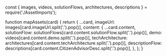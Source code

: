 const { images, videos, solutionFlows, architectures, descriptions } = require('./AssetImports');

function mapAssets(card) {
  return {
    ...card,
    imageUrl: images[card.imageUrl.split('.').pop()],
    content: {
      ...card.content,
      solutionFlow: solutionFlows[card.content.solutionFlow.split('.').pop()],
      demo: videos[card.content.demo.split('.').pop()],
      techArchitecture: architectures[card.content.techArchitecture.split('.').pop()],
      descriptionFlow: descriptions[card.content.CitizenAdvisorDesc.split('.').pop()],
    },
  };
}

